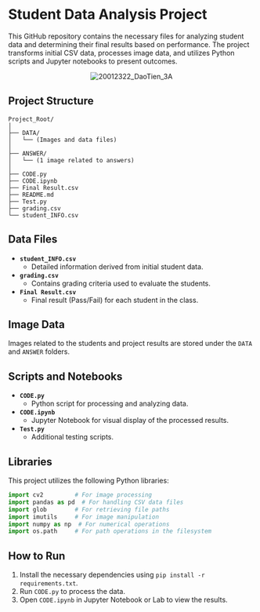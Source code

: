 # Student Data Analysis Project

This GitHub repository contains the necessary files for analyzing student data and determining their final results based on performance. The project transforms initial CSV data, processes image data, and utilizes Python scripts and Jupyter notebooks to present outcomes.

<p align="center">
  <img src="DATA/20012322_DaoTien_3A.png" alt="20012322_DaoTien_3A">
</p>

## Project Structure

```
Project_Root/
│
├── DATA/
│   └── (Images and data files)
│
├── ANSWER/
│   └── (1 image related to answers)
│
├── CODE.py
├── CODE.ipynb
├── Final Result.csv
├── README.md
├── Test.py
├── grading.csv
└── student_INFO.csv
```

## Data Files

- **`student_INFO.csv`**
  - Detailed information derived from initial student data.
- **`grading.csv`**
  - Contains grading criteria used to evaluate the students.
- **`Final Result.csv`**
  - Final result (Pass/Fail) for each student in the class.

## Image Data

Images related to the students and project results are stored under the `DATA` and `ANSWER` folders.

## Scripts and Notebooks

- **`CODE.py`**
  - Python script for processing and analyzing data.
- **`CODE.ipynb`**
  - Jupyter Notebook for visual display of the processed results.
- **`Test.py`**
  - Additional testing scripts.

## Libraries

This project utilizes the following Python libraries:

```python
import cv2         # For image processing
import pandas as pd  # For handling CSV data files
import glob        # For retrieving file paths
import imutils     # For image manipulation
import numpy as np  # For numerical operations
import os.path     # For path operations in the filesystem
```

## How to Run

1. Install the necessary dependencies using `pip install -r requirements.txt`.
2. Run `CODE.py` to process the data.
3. Open `CODE.ipynb` in Jupyter Notebook or Lab to view the results.
